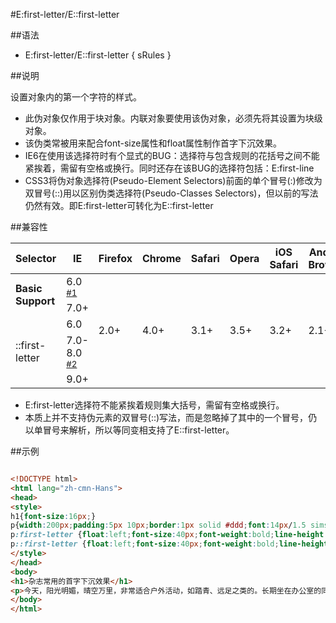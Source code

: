 #E:first-letter/E::first-letter

##语法

- E:first-letter/E::first-letter { sRules }


##说明

设置对象内的第一个字符的样式。

- 此伪对象仅作用于块对象。内联对象要使用该伪对象，必须先将其设置为块级对象。
- 该伪类常被用来配合font-size属性和float属性制作首字下沉效果。
- IE6在使用该选择符时有个显式的BUG：选择符与包含规则的花括号之间不能紧挨着，需留有空格或换行。同时还存在该BUG的选择符包括：E:first-line
- CSS3将伪对象选择符(Pseudo-Element Selectors)前面的单个冒号(:)修改为双冒号(::)用以区别伪类选择符(Pseudo-Classes Selectors)，但以前的写法仍然有效。即E:first-letter可转化为E::first-letter



##兼容性


<table class="compatible">
<thead>
	<tr>
		<th>Selector</th>
		<th>IE</th>
		<th>Firefox</th>
		<th>Chrome</th>
		<th>Safari</th>
		<th>Opera</th>
		<th>iOS Safari</th>
		<th>Android Browser</th>
		<th>Android Chrome</th>
	</tr>
</thead>
<tbody>
	<tr>
		<td rowspan="2"><strong>Basic Support</strong></td>
		<td class="partsupport">6.0 <sup><a href="#support1">#1</a></sup></td>
		<td class="support" rowspan="5">2.0+</td>
		<td class="support" rowspan="5">4.0+</td>
		<td class="support" rowspan="5">3.1+</td>
		<td class="support" rowspan="5">3.5+</td>
		<td class="support" rowspan="5">3.2+</td>
		<td class="support" rowspan="5">2.1+</td>
		<td class="support" rowspan="5">18.0+</td>
	</tr>
	<tr>
		<td class="support">7.0+</td>
	</tr>
	<tr>
		<td rowspan="4">::first-letter</td>
		<td class="unsupport">6.0</td>
	</tr>
	<tr>
		<td class="partsupport">7.0-8.0 <sup><a href="#support2">#2</a></sup></td>
	</tr>
	<tr>
		<td class="support">9.0+</td>
	</tr>
</tbody>
</table>


- E:first-letter选择符不能紧挨着规则集大括号，需留有空格或换行。
- 本质上并不支持伪元素的双冒号(::)写法，而是忽略掉了其中的一个冒号，仍以单冒号来解析，所以等同变相支持了E::first-letter。


##示例

```html

<!DOCTYPE html>
<html lang="zh-cmn-Hans">
<head>
<style>
h1{font-size:16px;}
p{width:200px;padding:5px 10px;border:1px solid #ddd;font:14px/1.5 simsun,serif,sans-serif;}
p:first-letter {float:left;font-size:40px;font-weight:bold;line-height:1;}
p::first-letter {float:left;font-size:40px;font-weight:bold;line-height:1;}
</style>
</head>
<body>
<h1>杂志常用的首字下沉效果</h1>
<p>今天，阳光明媚，晴空万里，非常适合户外活动，如踏青、远足之类的。长期坐在办公室的同学们要多注意运动。</p>
</body>
</html>

```
